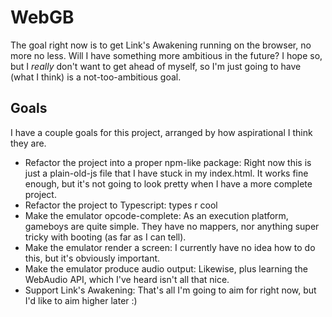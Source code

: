 # WebGB

The goal right now is to get Link's Awakening running on the browser, no more no less. Will I have something more
ambitious in the future? I hope so, but I _really_ don't want to get ahead of myself, so I'm just going to have (what I
think) is a not-too-ambitious goal.

## Goals
I have a couple goals for this project, arranged by how aspirational I think they are.
* Refactor the project into a proper npm-like package: Right now this is just a plain-old-js file that I have stuck in
my index.html. It works fine enough, but it's not going to look pretty when I have a more complete project.
* Refactor the project to Typescript: types r cool
* Make the emulator opcode-complete: As an execution platform, gameboys are quite simple. They have no mappers, nor
anything super tricky with booting (as far as I can tell).
* Make the emulator render a screen: I currently have no idea how to do this, but it's obviously important.
* Make the emulator produce audio output: Likewise, plus learning the WebAudio API, which I've heard isn't all that nice.
* Support Link's Awakening: That's all I'm going to aim for right now, but I'd like to aim higher later :)
